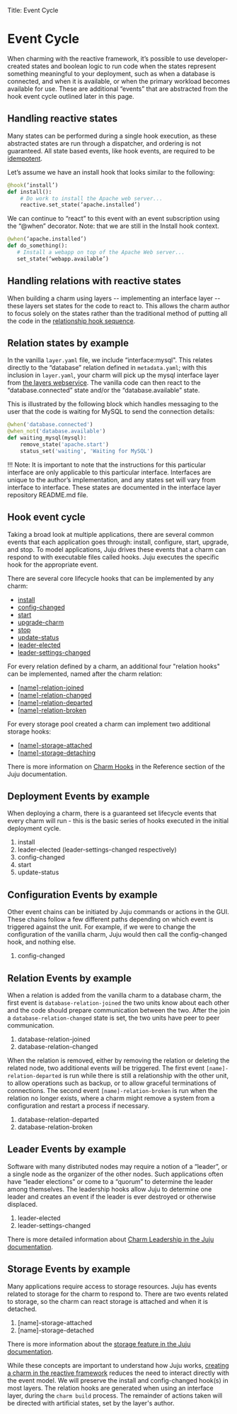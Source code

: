 Title: Event Cycle

# Event Cycle

When charming with the reactive framework, it’s possible to use
developer-created states and boolean logic to run code when the states represent
something meaningful to your deployment, such as when a database is connected,
and when it is available, or when the primary workload becomes available for
use. These are additional “events” that are abstracted from the hook event cycle
outlined later in this page.

## Handling reactive states

Many states can be performed during a single hook execution, as these abstracted
states are run through a dispatcher, and ordering is not guaranteed. All state
based events, like hook events, are required to be
[idempotent](https://en.wikipedia.org/wiki/Idempotence).

Let’s assume we have an install hook that looks similar to the following:

```python
@hook(‘install’)
def install():
    # Do work to install the Apache web server...
    reactive.set_state(‘apache.installed’)
```

We can continue to “react” to this event with an event subscription using the
“@when” decorator. Note: that we are still in the Install hook context.

```python
@when(‘apache.installed’)
def do_something():
   # Install a webapp on top of the Apache Web server...
   set_state(‘webapp.available’)
```

## Handling relations with reactive states

When building a charm using layers -- implementing an interface layer -- these
layers set states for the code to react to. This allows the charm author to
focus solely on the states rather than the traditional method of putting all the
code in the [relationship hook sequence](#relation-events-by-example).

## Relation states by example

In the vanilla `layer.yaml` file, we include “interface:mysql". This relates
directly to the “database” relation defined in `metadata.yaml`; with this
inclusion in `layer.yaml`, your charm will pick up the mysql interface layer
from [the layers webservice](http://interfaces.juju.solutions/). The vanilla
code can then react to the “database.connected” state and/or the
“database.available” state.

This is illustrated by the following block which handles messaging to the user
that the code is waiting for MySQL to send the connection details:

```python
@when('database.connected')
@when_not('database.available')
def waiting_mysql(mysql):
    remove_state('apache.start')
    status_set('waiting', 'Waiting for MySQL')
```

!!! Note:
    It is important to note that the instructions for this particular interface
    are only applicable to this particular interface. Interfaces are unique to the
    author’s implementation, and any states set will vary from interface to
    interface. These states are documented in the interface layer repository
    README.md file.

## Hook event cycle

Taking a broad look at multiple applications, there are several common events
that each application goes through: install, configure, start, upgrade, and
stop. To model applications, Juju drives these events that a charm can respond
to with executable files called hooks. Juju executes the specific hook for the
appropriate event.

There are several core lifecycle hooks that can be implemented by any charm:

* [install](../reference-charm-hooks.html#install)
* [config-changed](../reference-charm-hooks.html#config-changed)
* [start](../reference-charm-hooks.html#start)
* [upgrade-charm](../reference-charm-hooks.html#upgrade-charm)
* [stop](../reference-charm-hooks.html#stop)
* [update-status](../reference-charm-hooks.html#update-status)
* [leader-elected](../reference-charm-hooks.html#leader-elected)
* [leader-settings-changed](../reference-charm-hooks.html#leader-settings-changed)

For every relation defined by a charm, an additional four "relation hooks" can
be implemented, named after the charm relation:

* [[name]-relation-joined](../reference-charm-hooks.html#[name]-relation-joined)
* [[name]-relation-changed](../reference-charm-hooks.html#[name]-relation-changed)
* [[name]-relation-departed](../reference-charm-hooks.html#[name]-relation-departed)
* [[name]-relation-broken](../reference-charm-hooks.html#[name]-relation-broken)

For every storage pool created a charm can implement two additional storage
hooks:

* [[name]-storage-attached](../reference-charm-hooks.html#[name]-storage-attached)
* [[name]-storage-detaching](../reference-charm-hooks.html#[name]-storage-detaching)

There is more information on [Charm Hooks](../reference-charm-hooks.html) in the
Reference section of the Juju documentation.

## Deployment Events by example

When deploying a charm, there is a guaranteed set lifecycle events that every
charm will run - this is the basic series of hooks executed in the initial
deployment cycle.

1. install
1. leader-elected (leader-settings-changed respectively)
1. config-changed
1. start
1. update-status

## Configuration Events by example

Other event chains can be initiated by Juju commands or actions in the GUI.
These chains follow a few different paths depending on which event is triggered
against the unit. For example, if we were to change the configuration of the
vanilla charm, Juju would then call the config-changed hook, and nothing else.

1. config-changed

## Relation Events by example

When a relation is added from the vanilla charm to a database charm, the first
event is `database-relation-joined` the two units know about each other and the
code should prepare communication between the two. After the join a
`database-relation-changed` state is set, the two units have peer to peer
communication.

1. database-relation-joined
1. database-relation-changed

When the relation is removed, either by removing the relation or deleting the
related node, two additional events will be triggered. The first event
`[name]-relation-departed` is run while there is still a relationship with the
other unit, to allow operations such as backup, or to allow graceful
terminations of connections. The second event `[name]-relation-broken` is run
when the relation no longer exists, where a charm might remove a system from a
configuration and restart a process if necessary.

1. database-relation-departed
1. database-relation-broken

## Leader Events by example

Software with many distributed nodes may require a notion of a “leader”, or a
single node as the organizer of the other nodes. Such applications often have
“leader elections” or come to a “quorum” to determine the leader among
themselves. The leadership hooks allow Juju to determine one leader and creates
an event if the leader is ever destroyed or otherwise displaced.

1. leader-elected
1. leader-settings-changed

There is more detailed information about [Charm Leadership in the Juju
documentation](../authors-charm-leadership.html).

## Storage Events by example

Many applications require access to storage resources. Juju has events related
to storage for the charm to respond to. There are two events related to storage,
so the charm can react storage is attached and when it is detached.

1. [name]-storage-attached
1. [name]-storage-detached

There is more information about the
[storage feature in the Juju documentation](../charms-storage.html).

While these concepts are important to understand how Juju works,
[creating a charm in the reactive framework](../developer-layers.html)
reduces the need to interact directly with the event model. We will preserve
the install and config-changed hook(s) in most layers. The relation hooks
are generated when using an interface layer, during the `charm build` process.
The remainder of actions taken will be directed with artificial states, set
by the layer's author.
